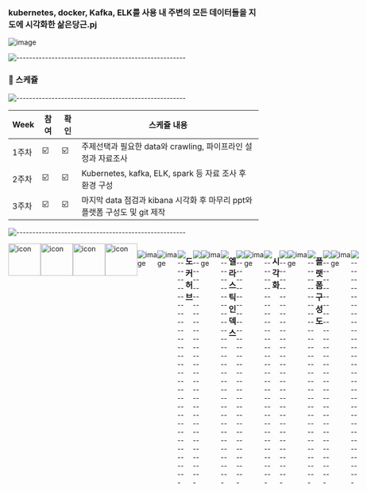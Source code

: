 ### kubernetes, docker, Kafka, ELK를 사용 내 주변의 모든 데이터들을 지도에 시각화한 삶은당근.pj

![image](https://user-images.githubusercontent.com/97927143/161081887-31320b29-55e6-46cc-8b41-1e884e73584d.png)


![-----------------------------------------------------](https://raw.githubusercontent.com/andreasbm/readme/master/assets/lines/colored.png)

### 📝 스케쥴

![-----------------------------------------------------](https://raw.githubusercontent.com/andreasbm/readme/master/assets/lines/colored.png)

| Week | 참여 | 확인 | 스케쥴 내용 |
| ------ | -- | -- |----------- |
| 1주차 | ☑️ | ☑️ | 주제선택과 필요한 data와 crawling, 파이프라인 설정과 자료조사 |
| 2주차 | ☑️ | ☑️ | Kubernetes, kafka, ELK, spark 등 자료 조사 후 환경 구성  |
| 3주차 | ☑️ | ☑️ | 마지막 data 점검과 kibana 시각화 후 마무리 ppt와 플랫폼 구성도 및 git 제작 |

![-----------------------------------------------------](https://raw.githubusercontent.com/andreasbm/readme/master/assets/lines/colored.png)

<div style="display: flex; align-items: flex-start;"><img src="https://techstack-generator.vercel.app/kubernetes-icon.svg" alt="icon" width="65" height="65" /><img src="https://techstack-generator.vercel.app/docker-icon.svg" alt="icon" width="65" height="65" /><div style="display: flex; align-items: flex-start;"></div>

<div style="display: flex; align-items: flex-start;"><img src="https://techstack-generator.vercel.app/django-icon.svg" alt="icon" width="65" height="65" /><img src="https://techstack-generator.vercel.app/mysql-icon.svg" alt="icon" width="65" height="65" /></div>

<div style="display: flex; align-items: flex-start;"></div>

![image](https://user-images.githubusercontent.com/97927143/161084969-0e3a91d7-997d-42db-8093-4ed9ace8ce40.png)

![image](https://user-images.githubusercontent.com/97927143/161084255-cb9c4ca6-dfd4-42b0-a2d0-18e81d3af1d8.png)



![-----------------------------------------------------](https://raw.githubusercontent.com/andreasbm/readme/master/assets/lines/colored.png)

### 도커 허브

![-----------------------------------------------------](https://raw.githubusercontent.com/andreasbm/readme/master/assets/lines/colored.png)

![image](https://user-images.githubusercontent.com/97927143/161083078-40a67d5e-df2d-42e0-9c81-58bbd612b383.png)

![-----------------------------------------------------](https://raw.githubusercontent.com/andreasbm/readme/master/assets/lines/colored.png)

### 엘라스틱 인덱스

![-----------------------------------------------------](https://raw.githubusercontent.com/andreasbm/readme/master/assets/lines/colored.png)


![image](https://user-images.githubusercontent.com/97927143/161083703-8804a9c4-9c75-4e26-a370-ffa1e6872613.png)



![-----------------------------------------------------](https://raw.githubusercontent.com/andreasbm/readme/master/assets/lines/colored.png)

### 시각화

![-----------------------------------------------------](https://raw.githubusercontent.com/andreasbm/readme/master/assets/lines/colored.png)

![image](https://user-images.githubusercontent.com/97927143/161082845-b4d71fc7-5a8f-4872-8536-03cbd8e1b881.png)

![-----------------------------------------------------](https://raw.githubusercontent.com/andreasbm/readme/master/assets/lines/colored.png)

### 플랫폼 구성도

![-----------------------------------------------------](https://raw.githubusercontent.com/andreasbm/readme/master/assets/lines/colored.png)

![image](https://user-images.githubusercontent.com/97927143/161082642-7167a521-6604-4fc1-b664-cf334775d653.png)

![-----------------------------------------------------](https://raw.githubusercontent.com/andreasbm/readme/master/assets/lines/colored.png)

